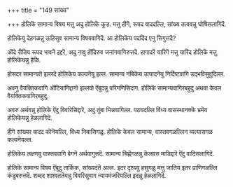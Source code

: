 +++
title = "149 सांख्य"

+++
होलिकॆ सामान्य विषय मत्तु अदु होलिकॆ कूड. मत्तु हीगॆ, रूपद वाददल्लि, सांख्य तत्ववन्नु घोषिसलागिदॆ.

होलिकॆयु देहगळन्नु ऊहिसुव सामान्य विषयवागिदॆ. आ होलिकॆय पददिंद एनु सिगुत्तदॆ?

ऒंदे रीतिय रूपद भावनॆ इद्दरॆ, अदु नावु हॊंदिरुव जनांगवागिरुत्तदॆ. हागादरॆ यारिगॆ मत्तु यारिंद होलिकॆ मत्तु होलिकॆयन्नु हेळि.

हॊसदर सामान्यतॆ इल्लदॆ होलिकॆय कल्पनॆयू इल्ल. सामान्य नंबिकॆय उत्पादनॆयु निर्दिष्टवागि उद्भविसुवुदिल्ल.

अवनु वैयक्तिकवागि ऒंटियागिद्दानो इल्लवो ऎंबुदन्नु परिगणिसिदाग. होलिकॆ सामान्यवागिरबहुदु अथवा केवल वैयक्तिकवागिरबहुदु.

अवरु अर्थवन्नु होलिकॆ ऎंदु विवरिसिद्दारॆ, अदु तुंबा भिन्नवागिल्ल. पठ्यदल्लि विंध्य वासस्थानक्कॆ भ्रमॆय होलिकॆयन्नु हेळलागिदॆ.

हीगॆ सांख्यर वादद कॊनॆयल्लि, विंध्य निवासिगळु. होलिकॆ केवल सामान्य, वास्तवगळल्लिन व्यत्यासगळ कल्पनॆयल्ल.

होलिकॆय लक्षणवु वास्तववागि बेगनॆ अर्थवागुत्तदॆ. सामान्य चिह्नॆगळन्नु कॆलवरु माडिद्दारॆ ऎंदु वादिसलागिदॆ.

होलिकॆ सामान्य विषय ऎंबुदु तार्किक, सांख्यदंतॆ अल्ल. इदर दृश्यवु हसुगळु मत्तु जातिय इतर प्राणिगळल्लि कंडुबरुत्तदॆ. शब्दद शाश्वततॆयन्नु विवरिसुवाग न्यायमंजरियल्लि इदन्नु हेळलागिदॆ.


